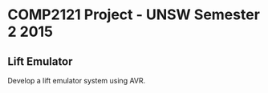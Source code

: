 # COMP2121 Project - UNSW Semester 2 2015

## Lift Emulator

Develop a lift emulator system using AVR.
